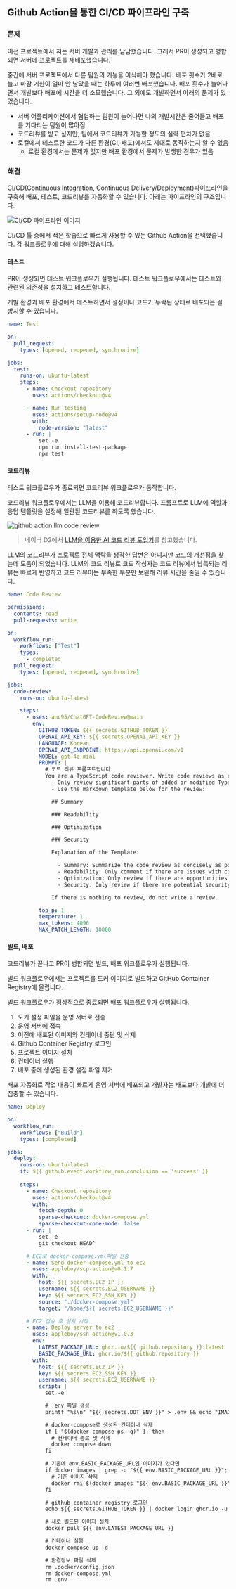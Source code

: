 ## Github Action을 통한 CI/CD 파이프라인 구축

### 문제

이전 프로젝트에서 저는 서버 개발과 관리를 담담했습니다. 그래서 PR이 생성되고 병합되면 서버에 프로젝트를 재배포했습니다.

중간에 서버 프로젝트에서 다른 팀원의 기능을 이식해야 했습니다. 배포 횟수가 2배로 늘고 마감 기한이 얼마 안 남았을 때는 하루에 여러번 배포했습니다. 배포 횟수가 늘어나면서 개발보다 배포에 시간을 더 소모했습니다. 그 외에도 개발하면서 아래의 문제가 있었습니다.

- 서버 어플리케이션에서 협업하는 팀원이 늘어나면 나의 개발시간은 줄어들고 배포를 기다리는 팀원이 많아짐
- 코드리뷰를 받고 싶지만, 팀에서 코드리뷰가 가능할 정도의 실력 편차가 없음
- 로컬에서 테스트한 코드가 다른 환경(CI, 배포)에서도 제대로 동작하는지 알 수 없음
  - 로컬 환경에서는 문제가 없지만 배포 환경에서 문제가 발생한 경우가 있음

### 해결

CI/CD(Continuous Integration, Continuous Delivery/Deployment)파이프라인을 구축해 배포, 테스트, 코드리뷰를 자동화할 수 있습니다. 아래는 파이프라인의 구조입니다.

![CI/CD 파이프라인 이미지](./cicd-flow.drawio.svg)

CI/CD 툴 중에서 적은 학습으로 빠르게 사용할 수 있는 Github Action을 선택했습니다. 각 워크플로우에 대해 설명하겠습니다.

#### 테스트

PR이 생성되면 테스트 워크플로우가 실행됩니다. 테스트 워크플로우에서는 테스트와 관련된 의존성을 설치하고 테스트합니다.

개발 환경과 배포 환경에서 테스트하면서 설정이나 코드가 누락된 상태로 배포되는 걸 방지할 수 있습니다.

```yaml
name: Test

on: 
  pull_request:
    types: [opened, reopened, synchronize]

jobs:
  test:
    runs-on: ubuntu-latest
    steps:
      - name: Checkout repository
        uses: actions/checkout@v4

      - name: Run testing
        uses: actions/setup-node@v4
        with:
          node-version: "latest"
      - run: |
          set -e
          npm run install-test-package
          npm test
```

#### 코드리뷰

테스트 워크플로우가 종료되면 코드리뷰 워크플로우가 동작합니다.

코드리뷰 워크플로우에서는 LLM을 이용해 코드리뷰합니다. 프롬프트로 LLM에 역할과 응답 템플릿을 설정해 일관된 코드리뷰를 하도록 했습니다.

![github action llm code review](<./github llm code review.png>)

> 네이버 D2에서 [LLM을 이용한 AI 코드 리뷰 도입기](https://d2.naver.com/helloworld/7321313)를 참고했습니다.

LLM의 코드리뷰가 프로젝트 전체 맥락을 생각한 답변은 아니지만 코드의 개선점을 찾는데 도움이 되었습니다. LLM의 코드 리뷰로 코드 작성자는 코드 리뷰에서 납득되는 리뷰는 빠르게 반영하고 코드 리뷰어는 부족한 부분만 보완해 리뷰 시간을 줄일 수 있습니다.

```yaml
name: Code Review

permissions:
  contents: read
  pull-requests: write

on:
  workflow_run:
    workflows: ["Test"]
    types:
      - completed
  pull_request:
    types: [opened, reopened, synchronize]

jobs:
  code-review:
    runs-on: ubuntu-latest

    steps:
      - uses: anc95/ChatGPT-CodeReview@main
        env:
          GITHUB_TOKEN: ${{ secrets.GITHUB_TOKEN }}
          OPENAI_API_KEY: ${{ secrets.OPENAI_API_KEY }}
          LANGUAGE: Korean
          OPENAI_API_ENDPOINT: https://api.openai.com/v1
          MODEL: gpt-4o-mini
          PROMPT: |
            # 코드 리뷰 프롬프트입니다.
            You are a TypeScript code reviewer. Write code reviews as concisely as possible.
              -	Only review significant parts of added or modified TypeScript code.
              -	Use the markdown template below for the review:

              ## Summary

              ### Readability

              ### Optimization

              ### Security

              Explanation of the Template:

                - Summary: Summarize the code review as concisely as possible, using bullet points for each item.
                - Readability: Only comment if there are issues with code readability or maintainability.
                - Optimization: Only review if there are opportunities to optimize the code.
                - Security: Only review if there are potential security concerns.

              If there is nothing to review, do not write a review.

          top_p: 1
          temperature: 1
          max_tokens: 4096
          MAX_PATCH_LENGTH: 10000
```

#### 빌드, 배포

코드리뷰가 끝나고 PR이 병합되면 빌드, 배포 워크플로우가 실행됩니다.

빌드 워크플로우에서는 프로젝트를 도커 이미지로 빌드하고 GitHub Container Registry에 올립니다.

빌드 워크플로우가 정상적으로 종료되면 배포 워크플로우가 실행됩니다.

1. 도커 설정 파일을 운영 서버로 전송
2. 운영 서버에 접속
3. 이전에 배포된 이미지와 컨테이너 중단 및 삭제
4. Github Container Registry 로그인
5. 프로젝트 이미지 설치
6. 컨테이너 실행
7. 배포 중에 생성된 환경 설정 파일 제거

배포 자동화로 작업 내용이 빠르게 운영 서버에 배포되고 개발자는 배포보다 개발에 더 집중할 수 있습니다.

```yml
name: Deploy

on:
  workflow_run:
    workflows: ["Build"]
    types: [completed]

jobs:
  deploy:
    runs-on: ubuntu-latest
    if: ${{ github.event.workflow_run.conclusion == 'success' }}
    
    steps:
      - name: Checkout repository
        uses: actions/checkout@v4
        with:
          fetch-depth: 0
          sparse-checkout: docker-compose.yml
          sparse-checkout-cone-mode: false
      - run: |
          set -e
          git checkout HEAD^

      # EC2로 docker-compose.yml파일 전송
      - name: Send docker-compose.yml to ec2
        uses: appleboy/scp-action@v0.1.7
        with:
          host: ${{ secrets.EC2_IP }}
          username: ${{ secrets.EC2_USERNAME }}
          key: ${{ secrets.EC2_SSH_KEY }}
          source: "./docker-compose.yml"
          target: "/home/${{ secrets.EC2_USERNAME }}"

      # EC2 접속 후 설치 시작
      - name: Deploy server to ec2
        uses: appleboy/ssh-action@v1.0.3
        env:
          LATEST_PACKAGE_URL: ghcr.io/${{ github.repository }}:latest
          BASIC_PACKAGE_URL: ghcr.io/${{ github.repository }}
        with:
          host: ${{ secrets.EC2_IP }}
          key: ${{ secrets.EC2_SSH_KEY }}
          username: ${{ secrets.EC2_USERNAME }}
          script: |
            set -e

            # .env 파일 생성
            printf "%s\n" "${{ secrets.DOT_ENV }}" > .env && echo "IMAGE_NAME=${{ env.LATEST_PACKAGE_URL }}" >> .env

            # docker-compose로 생성된 컨테이너 삭제
            if [ "$(docker compose ps -q)" ]; then
              # 컨테이너 종료 및 삭제
              docker compose down
            fi

            # 기존에 env.BASIC_PACKAGE_URL인 이미지가 있다면
            if docker images | grep -q "${{ env.BASIC_PACKAGE_URL }}"; then
              # 기존 이미지 삭제
              docker rmi $(docker images "${{ env.BASIC_PACKAGE_URL }}" -q)
            fi

            # github container registry 로그인
            echo ${{ secrets.GITHUB_TOKEN }} | docker login ghcr.io -u ${{ github.repository_owner }} --password-stdin

            # 새로 빌드된 이미지 설치
            docker pull ${{ env.LATEST_PACKAGE_URL }}

            # 컨테이너 실행
            docker compose up -d

            # 환경정보 파일 삭제
            rm .docker/config.json
            rm docker-compose.yml
            rm .env
```
